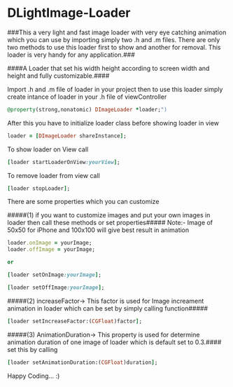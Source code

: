 # DLightImage-Loader

###This a very light and fast image loader with very eye catching animation which you can use by importing simply two .h and .m files. There are only two methods to use this loader first to show and another for removal. This loader is very handy for any application.###

####A Loader that set his width height according to screen width and height and fully customizable.####

Import .h and .m file of loader in your project then to use this loader simply create intance of loader in your .h file of viewController
```ruby
@property(strong,nonatomic) DImageLoader *loader;")
```

After this you have to initialize loader class before showing loader in view
```ruby
loader = [DImageLoader shareInstance];
```
To show loader on View call
```ruby
[loader startLoaderOnView:yourView];
```
To remove loader from view call
```ruby
[loader stopLoader];
```

There are some properties which you can customize

#####(1) if you want to customize images and put your own images in loader then call these methods or set properties#####
Note:- Image of 50x50 for iPhone and 100x100 will give best result in animation
```ruby
loader.onImage = yourImage;
loader.offImage = yourImage;

or

[loader setOnImage:yourImage];

[loader setOffImage:yourImage];
```

#####(2) increaseFactor-> This factor is used for Image increament animation in loader which can be set by simply calling function#####
```ruby
[loader setIncreaseFactor:(CGFloat)factor];
```

#####(3) AnimationDuration-> This property is used for determine animation duration of one image of loader which is default set to 0.3.####
set this by calling
```ruby
[loader setAnimationDuration:(CGFloat)duration];
```

Happy Coding... :)


